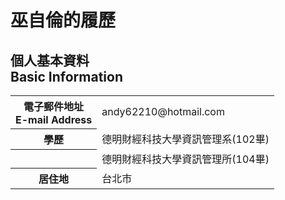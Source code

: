 # 巫自倫的履歷

## 個人基本資料<br>Basic Information
<table>
	<tbody>
		<tr>
			<th>電子郵件地址<br>E-mail Address</th>
			<td>andy62210@hotmail.com</td>
		</tr>
		<tr>
			<th>學歷</th>
			<td>德明財經科技大學資訊管理系(102畢)</td>
		</tr>
    <tr>
			<th></th>
			<td>德明財經科技大學資訊管理所(104畢)</td>
		</tr>
		<tr>
			<th>居住地</th>
			<td>台北市</td>
		</tr>
	</tbody>
</table>
